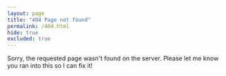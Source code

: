 ```yaml
---
layout: page
title: "404 Page not found"
permalink: /404.html
hide: true
excluded: true
---
```


Sorry, the requested page wasn't found on the server. Please let me know you ran into this so I can fix it!
